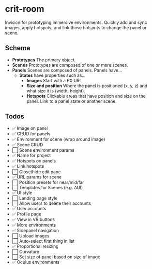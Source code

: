 # crit-room

Invision for prototyping immersive environments. Quickly add and sync images, apply hotspots, and link those hotspots to change the panel or scene.

## Schema

- **Prototypes** The primary object.
- **Scenes** Prototypes are composed of one or more scenes.
- **Panels** Scenes are composed of panels. Panels have...
  - **States** have properties such as...
    - **Images** Start with a PX URL
    - **Size and position** Where the panel is positioned (x, y, z) and what size it is (width, height).
    - **Hotspots** Clickable areas that have position and size on the panel. Link to a panel state or another scene.

## Todos

- ✅ Image on panel
- ✅ CRUD for panels
- ✅ Environment for scene (wrap around image)
- ✅ Scene CRUD
- ⬜️ Scene environment params
- ✅ Name for project
- ✅ Hotspots on panels
- ✅ Link hotspots
- ⬜️ Close/hide edit pane
- ✅ URL params for scene
- ⬜️ Position presets for near/mid/far
- ⬜️ Templates for Scenes (e.g. AUI)
- ✅ UI style
- ⬜️ Landing page style
- ⬜️ Allow users to delete their accounts
- ✅ User accounts
- ✅ Profile page
- ✅ View in VR buttons
- ✅ More environments
- ✅ Sidepanel navigation
- ⬜️ Upload images
- ⬜️ Auto-select first thing in list
- ✅ Proportional resizing
- ⬜️ Curvature
- ⬜️ Set size of panel based on size of image
- ✅ Oculus environments
